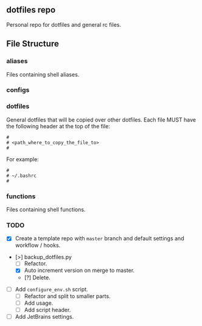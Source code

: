 ## dotfiles repo

Personal repo for dotfiles and general rc files.

## File Structure

### aliases

Files containing shell aliases.

### configs

### dotfiles

General dotfiles that will be copied over other dotfiles.
Each file MUST have the following header at the top of the file:

```
#
# <path_where_to_copy_the_file_to>
#
```

For example:

```
#
# ~/.bashrc
#
```

### functions

Files containing shell functions.

### TODO

- [x] Create a template repo with `master` branch and default settings and workflow / hooks.
- [>] backup_dotfiles.py
    - [ ] Refactor.
    - [x] Auto increment version on merge to master.
    - [?] Delete.
- [ ] Add `configure_env.sh` script.
    - [ ] Refactor and split to smaller parts.
    - [ ] Add usage.
    - [ ] Add script header.
- [ ] Add JetBrains settings.
